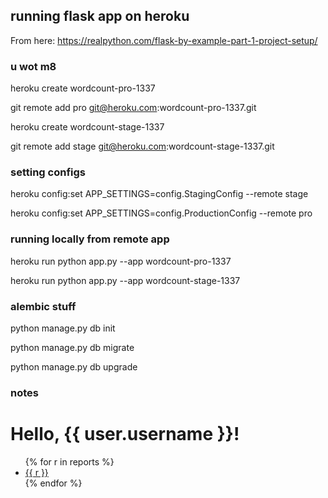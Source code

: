 ## running flask app on heroku

From here: https://realpython.com/flask-by-example-part-1-project-setup/


### u wot m8

heroku create wordcount-pro-1337

git remote add pro git@heroku.com:wordcount-pro-1337.git

heroku create wordcount-stage-1337

git remote add stage git@heroku.com:wordcount-stage-1337.git


### setting configs

heroku config:set APP_SETTINGS=config.StagingConfig --remote stage

heroku config:set APP_SETTINGS=config.ProductionConfig --remote pro


### running locally from remote app

heroku run python app.py --app wordcount-pro-1337

heroku run python app.py --app wordcount-stage-1337



### alembic stuff

python manage.py db init

python manage.py db migrate

python manage.py db upgrade

### notes


<html>
    <head>
        <title>{{ title }} - Microblog</title>
    </head>
    <body>
        <h1>Hello, {{ user.username }}!</h1>
    </body>
</html>


<!DOCTYPE html>
<html lang="en">
    <head>
        <title>Report Directory</title>
    </head> 
    <body>
        <ul>
        {% for r in reports %}
            <li>
                <a href="{{ url_for('page', slug=r) }}">{{ r }}</a>
            </li>
        {% endfor %}
        </ul>
    </body>
</html> 